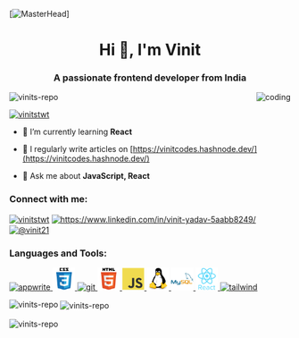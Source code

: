 [![MasterHead](https://www.google.com/imgres?q=bg%20web%20developer&imgurl=https%3A%2F%2Fcdn.sanity.io%2Fimages%2Ftlr8oxjg%2Fproduction%2F5c3120359be5c4f225cd7b817811217041b759ab-1192x668.png%3Fw%3D3840%26q%3D100%26fit%3Dclip%26auto%3Dformat&imgrefurl=https%3A%2F%2Fwww.udacity.com%2Fcourse%2Ffull-stack-web-developer-nanodegree--nd0044&docid=DUMec0pEvvbmgM&tbnid=_n8VRISaelsU-M&vet=12ahUKEwicmfektMuGAxX3afUHHWrSD4UQM3oECCIQAA..i&w=3840&h=2152&hcb=2&ved=2ahUKEwicmfektMuGAxX3afUHHWrSD4UQM3oECCIQAA)]
<h1 align="center">Hi 👋, I'm Vinit</h1>
<h3 align="center">A passionate frontend developer from India</h3>
<img align="right" src="https://img.freepik.com/free-photo/3d-rendering-kid-playing-digital-game_23-2150898496.jpg?size=338&ext=jpg&ga=GA1.1.1141335507.1717718400&semt=ais_user" alt="coding">

<p align="left"> <img src="https://komarev.com/ghpvc/?username=vinits-repo&label=Profile%20views&color=0e75b6&style=flat" alt="vinits-repo" /> </p>

<p align="left"> <a href="https://twitter.com/vinitstwt" target="blank"><img src="https://img.shields.io/twitter/follow/vinitstwt?logo=twitter&style=for-the-badge" alt="vinitstwt" /></a> </p>

- 🌱 I’m currently learning **React**

- 📝 I regularly write articles on [https://vinitcodes.hashnode.dev/](https://vinitcodes.hashnode.dev/)

- 💬 Ask me about **JavaScript, React**

<h3 align="left">Connect with me:</h3>
<p align="left">
<a href="https://twitter.com/vinitstwt" target="blank"><img align="center" src="https://raw.githubusercontent.com/rahuldkjain/github-profile-readme-generator/master/src/images/icons/Social/twitter.svg" alt="vinitstwt" height="30" width="40" /></a>
<a href="https://linkedin.com/in/https://www.linkedin.com/in/vinit-yadav-5aabb8249/" target="blank"><img align="center" src="https://raw.githubusercontent.com/rahuldkjain/github-profile-readme-generator/master/src/images/icons/Social/linked-in-alt.svg" alt="https://www.linkedin.com/in/vinit-yadav-5aabb8249/" height="30" width="40" /></a>
<a href="https://hashnode.com/@vinit21" target="blank"><img align="center" src="https://raw.githubusercontent.com/rahuldkjain/github-profile-readme-generator/master/src/images/icons/Social/hashnode.svg" alt="@vinit21" height="30" width="40" /></a>
</p>

<h3 align="left">Languages and Tools:</h3>
<p align="left"> <a href="https://appwrite.io" target="_blank" rel="noreferrer"> <img src="https://www.vectorlogo.zone/logos/appwriteio/appwriteio-icon.svg" alt="appwrite" width="40" height="40"/> </a> <a href="https://www.w3schools.com/css/" target="_blank" rel="noreferrer"> <img src="https://raw.githubusercontent.com/devicons/devicon/master/icons/css3/css3-original-wordmark.svg" alt="css3" width="40" height="40"/> </a> <a href="https://git-scm.com/" target="_blank" rel="noreferrer"> <img src="https://www.vectorlogo.zone/logos/git-scm/git-scm-icon.svg" alt="git" width="40" height="40"/> </a> <a href="https://www.w3.org/html/" target="_blank" rel="noreferrer"> <img src="https://raw.githubusercontent.com/devicons/devicon/master/icons/html5/html5-original-wordmark.svg" alt="html5" width="40" height="40"/> </a> <a href="https://developer.mozilla.org/en-US/docs/Web/JavaScript" target="_blank" rel="noreferrer"> <img src="https://raw.githubusercontent.com/devicons/devicon/master/icons/javascript/javascript-original.svg" alt="javascript" width="40" height="40"/> </a> <a href="https://www.linux.org/" target="_blank" rel="noreferrer"> <img src="https://raw.githubusercontent.com/devicons/devicon/master/icons/linux/linux-original.svg" alt="linux" width="40" height="40"/> </a> <a href="https://www.mysql.com/" target="_blank" rel="noreferrer"> <img src="https://raw.githubusercontent.com/devicons/devicon/master/icons/mysql/mysql-original-wordmark.svg" alt="mysql" width="40" height="40"/> </a> <a href="https://reactjs.org/" target="_blank" rel="noreferrer"> <img src="https://raw.githubusercontent.com/devicons/devicon/master/icons/react/react-original-wordmark.svg" alt="react" width="40" height="40"/> </a> <a href="https://tailwindcss.com/" target="_blank" rel="noreferrer"> <img src="https://www.vectorlogo.zone/logos/tailwindcss/tailwindcss-icon.svg" alt="tailwind" width="40" height="40"/> </a> </p>

<p><img align="left" src="https://github-readme-stats.vercel.app/api/top-langs?username=vinits-repo&show_icons=true&locale=en&layout=compact" alt="vinits-repo" /></p>

<p>&nbsp;<img align="center" src="https://github-readme-stats.vercel.app/api?username=vinits-repo&show_icons=true&locale=en" alt="vinits-repo" /></p>

<p><img align="center" src="https://github-readme-streak-stats.herokuapp.com/?user=vinits-repo&" alt="vinits-repo" /></p>

